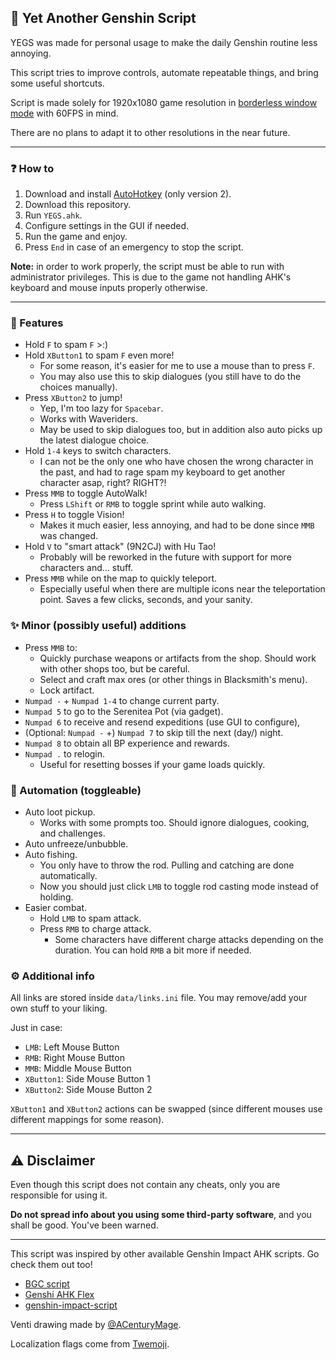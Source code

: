## 🎈 Yet Another Genshin Script
YEGS was made for personal usage to make the daily Genshin routine less annoying.

This script tries to improve controls, automate repeatable things, and bring some useful shortcuts.

Script is made solely for 1920x1080 game resolution in [borderless window mode](https://gaming.stackexchange.com/a/376533) with 60FPS in mind.

There are no plans to adapt it to other resolutions in the near future.

---

### ❓ How to
1. Download and install [AutoHotkey](https://www.autohotkey.com/) (only version 2).
2. Download this repository.
3. Run `YEGS.ahk`.
4. Configure settings in the GUI if needed.
5. Run the game and enjoy.
6. Press `End` in case of an emergency to stop the script.

**Note:** in order to work properly, the script must be able to run with administrator privileges. This is due to the game not handling AHK's keyboard and mouse inputs properly otherwise.

---

### 🎨 Features
- Hold `F` to spam `F` >:)
- Hold `XButton1` to spam `F` even more!
  - For some reason, it's easier for me to use a mouse than to press `F`.
  - You may also use this to skip dialogues (you still have to do the choices manually).
- Press `XButton2` to jump!
  - Yep, I'm too lazy for `Spacebar`.
  - Works with Waveriders.
  - May be used to skip dialogues too, but in addition also auto picks up the latest dialogue choice.
- Hold `1-4` keys to switch characters.
  - I can not be the only one who have chosen the wrong character in the past, and had to rage spam my keyboard to get another character asap, right? RIGHT?!
- Press `MMB` to toggle AutoWalk!
  - Press `LShift` or `RMB` to toggle sprint while auto walking.
- Press `H` to toggle Vision!
  - Makes it much easier, less annoying, and had to be done since `MMB` was changed.
- Hold `V` to "smart attack" (9N2CJ) with Hu Tao!
  - Probably will be reworked in the future with support for more characters and… stuff.
- Press `MMB` while on the map to quickly teleport.
  - Especially useful when there are multiple icons near the teleportation point. Saves a few clicks, seconds, and your sanity.

### ✨ Minor (possibly useful) additions
- Press `MMB` to:
  - Quickly purchase weapons or artifacts from the shop. Should work with other shops too, but be careful.
  - Select and craft max ores (or other things in Blacksmith's menu).
  - Lock artifact.
- `Numpad -` + `Numpad 1-4` to change current party.
- `Numpad 5` to go to the Serenitea Pot (via gadget).
- `Numpad 6` to receive and resend expeditions (use GUI to configure),
- (Optional: `Numpad -` +) `Numpad 7` to skip till the next (day/) night.
- `Numpad 8` to obtain all BP experience and rewards.
- `Numpad .` to relogin.
  - Useful for resetting bosses if your game loads quickly.

### 🎣 Automation (toggleable)
- Auto loot pickup.
  - Works with some prompts too. Should ignore dialogues, cooking, and challenges.
- Auto unfreeze/unbubble.
- Auto fishing.
  - You only have to throw the rod. Pulling and catching are done automatically.
  - Now you should just click `LMB` to toggle rod casting mode instead of holding.
- Easier combat.
  - Hold `LMB` to spam attack.
  - Press `RMB` to charge attack.
    - Some characters have different charge attacks depending on the duration. You can hold `RMB` a bit more if needed.

### ⚙ Additional info
All links are stored inside `data/links.ini` file. You may remove/add your own stuff to your liking.

Just in case:
- `LMB`: Left Mouse Button
- `RMB`: Right Mouse Button
- `MMB`: Middle Mouse Button
- `XButton1`: Side Mouse Button 1
- `XButton2`: Side Mouse Button 2

`XButton1` and `XButton2` actions can be swapped (since different mouses use different mappings for some reason).

---

## ⚠ Disclaimer
Even though this script does not contain any cheats, only you are responsible for using it.

**Do not spread info about you using some third-party software**, and you shall be good. You've been warned.

---

This script was inspired by other available Genshin Impact AHK scripts. Go check them out too!
- [BGC script](https://github.com/onoderis/bgc-script)
- [Genshi AHK Flex](https://github.com/Kramar1337/GenshinImpact-AHK-flex)
- [genshin-impact-script](https://github.com/phonowell/genshin-impact-script)

Venti drawing made by [@ACenturyMage](https://twitter.com/ACenturyMage/status/1325869153618718720).

Localization flags come from [Twemoji](https://twemoji.twitter.com/).
